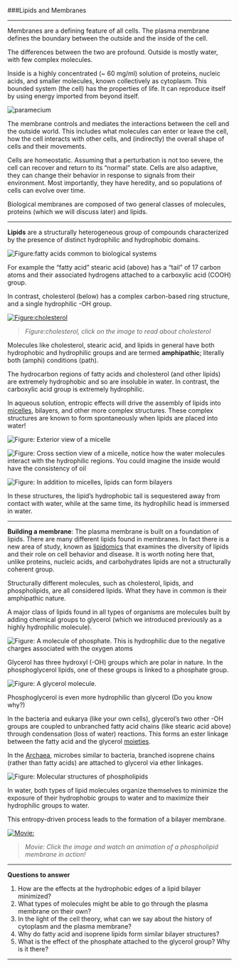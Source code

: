 ###Lipids and Membranes

****

Membranes are a defining feature of all cells. The plasma membrane defines the boundary between the outside and the inside of the cell.

The differences between the two are profound. Outside is mostly water, with few complex molecules.

Inside is a highly concentrated (\~ 60 mg/ml) solution of proteins,
nucleic acids, and smaller molecules, known collectively as cytoplasm.
This bounded system (the cell) has the properties of life. It can
reproduce itself by using energy imported from beyond itself.

![paramecium](./img/amoeba.gif)

The membrane controls and mediates the interactions between the cell and
the outside world. This includes what molecules can enter or leave the
cell, how the cell interacts with other cells, and (indirectly) the
overall shape of cells and their movements.

Cells are homeostatic. Assuming that a perturbation is not too severe,
the cell can recover and return to its “normal” state. Cells are also
adaptive, they can change their behavior in response to signals from
their environment. Most importantly, they have heredity, and so
populations of cells can evolve over time.

Biological membranes are composed of two general classes of molecules,
proteins (which we will discuss later) and lipids.

*****

**Lipids** are a structurally heterogeneous group of compounds
characterized by the presence of distinct hydrophilic and hydrophobic
domains.

![*Figure:fatty acids common to biological systems*](./img/fattyacids.jpg)

For example the “fatty acid” stearic acid (above) has a “tail” of 17 carbon
atoms and their associated hydrogens attached to a carboxylic acid
(COOH) group.

In contrast, cholesterol (below) has a complex carbon-based ring structure, and
a single hydrophilic -OH group.

[![*Figure:cholesterol*](./img/cholesterol1.jpg)](http://lipidlibrary.aocs.org/lipids/cholest/index.htm)

> *Figure:cholesterol, click on the image to read about cholesterol*


Molecules like cholesterol, stearic acid, and lipids in general have both hydrophobic and hydrophilic groups and are termed **amphipathic**; literally both (amphi) conditions (path).

The hydrocarbon regions of fatty acids and cholesterol (and other
lipids) are extremely hydrophobic and so are insoluble in water. In
contrast, the carboxylic acid group is extremely hydrophilic.

In aqueous solution, entropic effects will drive the assembly of lipids
into [micelles](http://en.wikipedia.org/wiki/Micelle), bilayers, and other more complex structures. These complex structures are known to form spontaneously when lipids are placed into water!

![*Figure: Exterior view of a micelle*](./img/micelle1.jpg) 

![*Figure: Cross section view of a micelle, notice how the water molecules interact with the hydrophilic regions. You could imagine the inside would have the consistency of oil*](./img/micelle.jpg)

![*Figure: In addition to micelles, lipids can form bilayers*](./img/bilayerGraphic.jpg) 

In these structures, the lipid’s hydrophobic tail is sequestered away
from contact with water, while at the same time, its hydrophilic head is
immersed in water.

* * * * *

**Building a membrane**: The plasma membrane is built on a foundation of lipids. There are many
different lipids found in membranes. In fact there is a new area of
study, known as [lipidomics](http://www.ncbi.nlm.nih.gov/pubmed/21318352) that examines the
diversity of lipids and their role on cell behavior and disease. It is
worth noting here that, unlike proteins, nucleic acids, and
carbohydrates lipids are not a structurally coherent group.

Structurally different molecules, such as cholesterol, lipids, and phospholipids,
are all considered lipids. What they have in common is their
amphipathic nature.

A major class of lipids found in all types of organisms are molecules
built by adding chemical groups to glycerol (which we introduced
previously as a highly hydrophilic molecule).


![*Figure: A molecule of phosphate. This is hydrophilic due to the negative charges associated with the oxygen atoms*](./img/acid.jpg)

Glycerol has three hydroxyl (-OH) groups which are polar in nature. In the phosphoglycerol lipids,
one of these groups is linked to a phosphate group.

![*Figure: A glycerol molecule.*](./img/glycerol.jpg)

Phosphoglycerol is even more hydrophilic than glycerol (Do you know why?)

In the bacteria and eukarya (like your own cells), glycerol’s two other -OH groups are coupled
to unbranched fatty acid chains (like stearic acid above) through condensation (loss of water) reactions. This
forms an ester linkage between the fatty acid and the glycerol [moieties](http://en.wikipedia.org/wiki/Functional_group).

In the [Archaea](http://www.ucmp.berkeley.edu/archaea/archaeamm.html), microbes similar to bacteria,
branched isoprene chains (rather than fatty acids) are attached to
glycerol via ether linkages.

![*Figure: Molecular structures of phospholipids*](./img/ArchBacLipids.jpg)

In water, both types of lipid molecules organize themselves to minimize
the exposure of their hydrophobic groups to water and to maximize their hydrophilic groups to water. 

This entropy-driven process leads to the formation of a bilayer membrane.

[![*Movie:*](http://img.youtube.com/vi/UyNiAYaVhMQ/0.jpg)](http://www.youtube.com/watch?v=UyNiAYaVhMQ)

> *Movie: Click the image and watch an animation of a phospholipid membrane in action!* 

* * * * *

**Questions to answer**

1. How are the effects at the hydrophobic edges of a lipid bilayer
    minimized?
2. What types of molecules might be able to go through the plasma
    membrane on their own?
3. In the light of the cell theory, what can we say about the history
    of cytoplasm and the plasma membrane?
4. Why do fatty acid and isoprene lipids form similar bilayer
    structures?
5.  What is the effect of the phosphate attached to the glycerol group?
    Why is it there?

* * * * *

